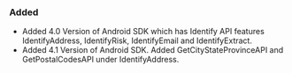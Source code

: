 
### Added
- Added 4.0 Version of Android SDK which has Identify API features IdentifyAddress, IdentifyRisk, IdentifyEmail and IdentifyExtract.
- Added 4.1 Version of Android SDK. Added GetCityStateProvinceAPI and GetPostalCodesAPI under IdentifyAddress.

